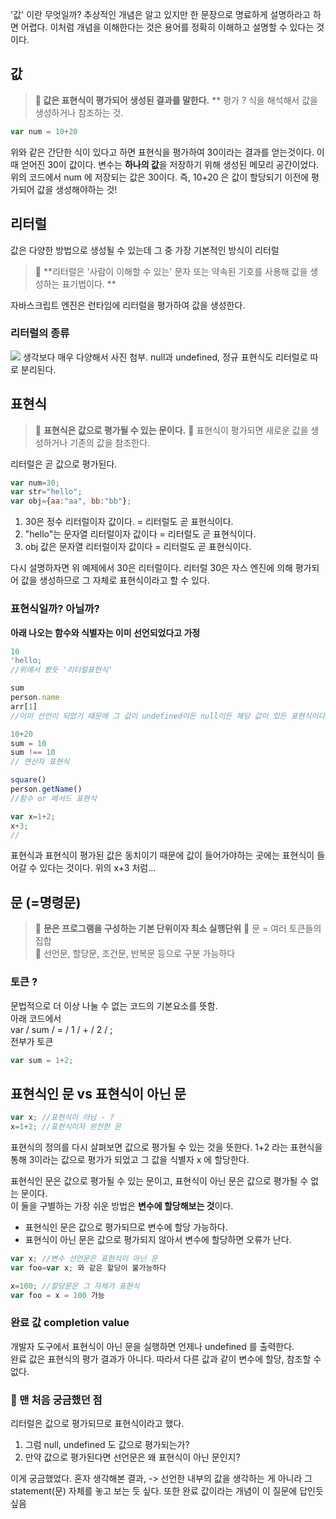 '값' 이란 무엇일까? 추상적인 개념은 알고 있지만 한 문장으로 명료하게 설명하라고 하면 어렵다. 이처럼 개념을 이해한다는 것은 용어를 정확히 이해하고 설명할 수 있다는 것이다.

## 값
>**📌 값은 표현식이 평가되어 생성된 결과를 말한다.** 
** 평가 ? 식을 해석해서 값을 생성하거나 참조하는 것.

```js
var num = 10+20 
```
위와 같은 간단한 식이 있다고 하면 표현식을 평가하여 30이라는 결과를 얻는것이다. 이 때 얻어진 30이 값이다.
변수는 **하나의 값**을 저장하기 위해 생성된 메모리 공간이었다.   
위의 코드에서 num 에 저장되는 값은 30이다. 즉, 10+20 은 값이 할당되기 이전에 평가되어 값을 생성해야하는 것!

## 리터럴
값은 다양한 방법으로 생성될 수 있는데 그 중 가장 기본적인 방식이 리터럴

> 📌 **리터럴은 '사람이 이해할 수 있는' 문자 또는 약속된 기호를 사용해 값을 생성하는 표기법이다. **

자바스크립트 엔진은 런타임에 리터럴을 평가하여 값을 생성한다.

### 리터럴의 종류
![](https://velog.velcdn.com/images/jh100m1/post/3105a785-cfb9-4e93-90cb-e0232d222eb4/image.png)
생각보다 매우 다양해서 사진 첨부.
null과 undefined, 정규 표현식도 리터럴로 따로 분리된다.

## 표현식
> 📌 **표현식은 값으로 평가될 수 있는 문이다.**
📌 표현식이 평가되면 새로운 값을 생성하거나 기존의 값을 참조한다.

리터럴은 곧 값으로 평가된다.
```js
var num=30; 
var str="hello";
var obj={aa:"aa", bb:"bb"};
```
1. 30은 정수 리터럴이자 값이다. = 리터럴도 곧 표현식이다. 
2. "hello"는 문자열 리터럴이자 값이다 = 리터럴도 곧 표현식이다. 
3. obj 값은 문자열 리터럴이자 값이다 = 리터럴도 곧 표현식이다. 

다시 설명하자면 위 예제에서 30은 리터럴이다. 리터럴 30은 자스 엔진에 의해 평가되어 값을 생성하므로 그 자체로 표현식이라고 할 수 있다.

### 표현식일까? 아닐까?
**아래 나오는 함수와 식별자는 이미 선언되었다고 가정**
```js
10
'hello;
//위에서 봤듯 '리터럴표현식'

sum
person.name
arr[1]
//이미 선언이 되었기 때문에 그 값이 undefined이든 null이든 해당 값이 있든 표현식이다. '식별자 표현식'

10+20
sum = 10
sum !== 10
// 연산자 표현식

square()
person.getName()
//함수 or 메서드 표현식

var x=1+2;
x+3;
//
```
표현식과 표현식이 평가된 값은 동치이기 때문에 값이 들어가야하는 곳에는 표현식이 들어갈 수 있다는 것이다. 위의 x+3 처럼...


## 문 (=명령문)
>📌 **문은 프로그램을 구성하는 기본 단위이자 최소 실행단위**
📌 문 = 여러 토큰들의 집합   
📌 선언문, 할당문, 조건문, 반복문 등으로 구분 가능하다


### 토큰 ? 
문법적으로 더 이상 나눌 수 없는 코드의 기본요소를 뜻함.   
아래 코드에서   
var / sum / = / 1 / + / 2 / ;   
전부가 토큰
```js
var sum = 1+2;
```

## 표현식인 문 vs 표현식이 아닌 문
```js
var x; //표현식이 아님 - ?
x=1+2; //표현식이자 완전한 문
```
표현식의 정의를 다시 살펴보면 값으로 평가될 수 있는 것을 뜻한다. 1+2 라는 표현식을 통해 3이라는 값으로 평가가 되었고 그 값을 식별자 x 에 할당한다.

표현식인 문은 값으로 평가될 수 있는 문이고, 표현식이 아닌 문은 값으로 평가될 수 없는 문이다.   
이 둘을 구별하는 가장 쉬운 방법은 **변수에 할당해보는 것**이다.
- 표현식인 문은 값으로 평가되므로 변수에 할당 가능하다.
- 표현식이 아닌 문은 값으로 평가되지 않아서 변수에 할당하면 오류가 난다.

```js
var x; //변수 선언문은 표현식이 아닌 문
var foo=var x; 와 같은 할당이 불가능하다

x=100; //할당문은 그 자체가 표현식
var foo = x = 100 가능
```

### 완료 값 completion value
개발자 도구에서 표현식이 아닌 문을 실행하면 언제나 undefined 를 출력한다.   
완료 값은 표현식의 평가 결과가 아니다. 따라서 다른 값과 같이 변수에 할당, 참조할 수 없다.


### 🤔 맨 처음 궁금했던 점
리터럴은 값으로 평가되므로 표현식이라고 했다. 

1. 그럼 null, undefined 도 값으로 평가되는가?
2. 만약 값으로 평가된다면 선언문은 왜 표현식이 아닌 문인지? 

이게 궁금했었다. 혼자 생각해본 결과,
-> 선언한 내부의 값을 생각하는 게 아니라 그 statement(문) 자체를 놓고 보는 듯 싶다. 또한 완료 값이라는 개념이 이 질문에 답인듯 싶음

